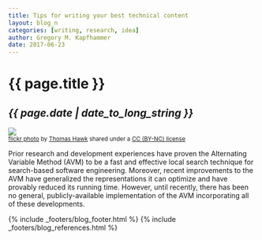 ```yaml
---
title: Tips for writing your best technical content
layout: blog_n
categories: [writing, research, idea]
author: Gregory M. Kapfhammer
date: 2017-06-23
---
```


# {{ page.title }}
## <em>{{ page.date | date_to_long_string }}</em>

<a title="Careless Love" href="https://flickr.com/photos/thomashawk/5417413672"><img class="img-responsive-tight" src="https://farm6.static.flickr.com/5016/5417413672_01a40cddc4_z.jpg" /></a><br /><small><a title="Careless Love" href="https://flickr.com/photos/thomashawk/5417413672">flickr photo</a> by <a href="https://flickr.com/people/thomashawk">Thomas Hawk</a> shared under a <a href="https://creativecommons.org/licenses/by-nc/2.0/">CC (BY-NC) license</a> </small>

Prior research and development experiences have proven the Alternating Variable Method (AVM) to be a fast and effective
local search technique for search-based software engineering. Moreover, recent improvements to the AVM have generalized
the representations it can optimize and have provably reduced its running time. However, until recently, there has been no
general, publicly-available implementation of the AVM incorporating all of these developments.

{% include _footers/blog_footer.html %}
{% include _footers/blog_references.html %}
